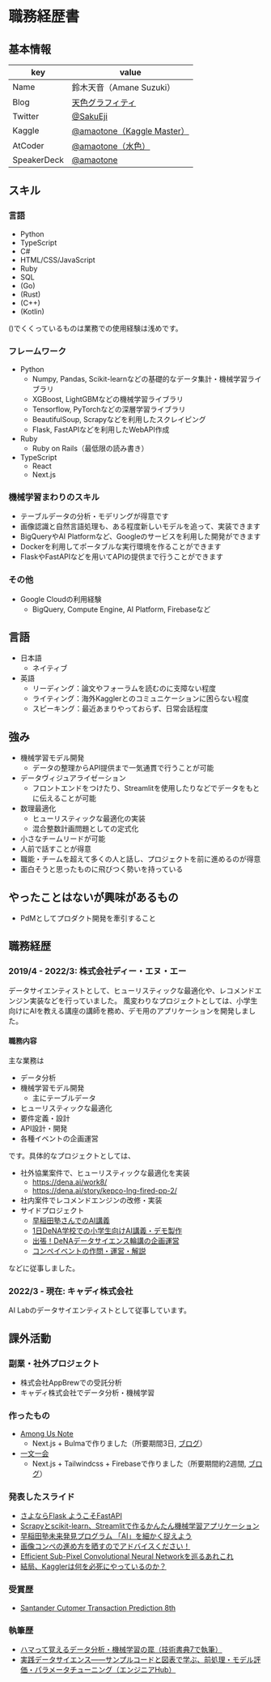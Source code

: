 # 職務経歴書

## 基本情報

|key|value|
|---|-----|
|Name|鈴木天音（Amane Suzuki）|
|Blog|[天色グラフィティ](https://amalog.hateblo.jp)|
|Twitter|[@SakuEji](https://twitter.com/SakuEji)|
|Kaggle|[@amaotone（Kaggle Master）](https://kaggle.com/amaotone)|
|AtCoder|[@amaotone（水色）](https://atcoder.jp/users/amaotone)
|SpeakerDeck|[@amaotone](https://speakerdeck.com/amaotone)|

## スキル
### 言語

- Python
- TypeScript
- C#
- HTML/CSS/JavaScript
- Ruby
- SQL
- (Go)
- (Rust)
- (C++)
- (Kotlin)

()でくくっているものは業務での使用経験は浅めです。

### フレームワーク

- Python
  - Numpy, Pandas, Scikit-learnなどの基礎的なデータ集計・機械学習ライブラリ
  - XGBoost, LightGBMなどの機械学習ライブラリ
  - Tensorflow, PyTorchなどの深層学習ライブラリ
  - BeautifulSoup, Scrapyなどを利用したスクレイピング
  - Flask, FastAPIなどを利用したWebAPI作成
- Ruby
  - Ruby on Rails（最低限の読み書き）
- TypeScript
  - React
  - Next.js

### 機械学習まわりのスキル

- テーブルデータの分析・モデリングが得意です
- 画像認識と自然言語処理も、ある程度新しいモデルを追って、実装できます
- BigQueryやAI Platformなど、Googleのサービスを利用した開発ができます
- Dockerを利用してポータブルな実行環境を作ることができます
- FlaskやFastAPIなどを用いてAPIの提供まで行うことができます

### その他

- Google Cloudの利用経験
  - BigQuery, Compute Engine, AI Platform, Firebaseなど

## 言語

- 日本語
  - ネイティブ
- 英語
  - リーディング：論文やフォーラムを読むのに支障ない程度
  - ライティング：海外Kagglerとのコミュニケーションに困らない程度
  - スピーキング：最近あまりやっておらず、日常会話程度

## 強み

- 機械学習モデル開発
  - データの整理からAPI提供まで一気通貫で行うことが可能
- データヴィジュアライゼーション
  - フロントエンドをつけたり、Streamlitを使用したりなどでデータをもとに伝えることが可能
- 数理最適化
  - ヒューリスティックな最適化の実装
  - 混合整数計画問題としての定式化
- 小さなチームリードが可能
- 人前で話すことが得意
- 職能・チームを超えて多くの人と話し、プロジェクトを前に進めるのが得意
- 面白そうと思ったものに飛びつく勢いを持っている

## やったことはないが興味があるもの

- PdMとしてプロダクト開発を牽引すること

## 職務経歴

### 2019/4 - 2022/3: 株式会社ディー・エヌ・エー

データサイエンティストとして、ヒューリスティックな最適化や、レコメンドエンジン実装などを行っていました。
風変わりなプロジェクトとしては、小学生向けにAIを教える講座の講師を務め、デモ用のアプリケーションを開発しました。

#### 職務内容

主な業務は

- データ分析
- 機械学習モデル開発
  - 主にテーブルデータ
- ヒューリスティックな最適化
- 要件定義・設計
- API設計・開発
- 各種イベントの企画運営

です。具体的なプロジェクトとしては、

- 社外協業案件で、ヒューリスティックな最適化を実装
  - https://dena.ai/work8/
  - https://dena.ai/story/kepco-lng-fired-pp-2/
- 社内案件でレコメンドエンジンの改修・実装
- サイドプロジェクト
  - [早稲田塾さんでのAI講義](https://twitter.com/wasedajuku1979/status/1295299970170384384?s=20)
  - [1日DeNA学校での小学生向けAI講義・デモ製作](https://dena.ai/news/201912-dena-1day-school/)
  - [出張！DeNAデータサイエンス輪講の企画運営](https://www.youtube.com/watch?v=c4n7_fWLALs)
  - [コンペイベントの作問・運営・解説](https://dena-ai.connpass.com/event/195490/)

などに従事しました。

### 2022/3 - 現在: キャディ株式会社

AI Labのデータサイエンティストとして従事しています。

## 課外活動

### 副業・社外プロジェクト

- 株式会社AppBrewでの受託分析
- キャディ株式会社でデータ分析・機械学習

### 作ったもの

- [Among Us Note](https://aunote.site)
  - Next.js + Bulmaで作りました（所要期間3日, [ブログ](https://amalog.hateblo.jp/entry/among-us-note-dev)）
- [一文一会](https://ichibunichie.com)
  - Next.js + Tailwindcss + Firebaseで作りました（所要期間約2週間, [ブログ](https://amalog.hateblo.jp/entry/ichibunichie-dev)）

### 発表したスライド

- [さよならFlask ようこそFastAPI](https://speakerdeck.com/amaotone/goodbye-flask-welcome-fastapi)
- [Scrapyとscikit-learn、Streamlitで作るかんたん機械学習アプリケーション](https://speakerdeck.com/amaotone/making-ml-app-with-scrapy-scikit-learn-and-streamlit)
- [早稲田塾未来発見プログラム 「AI」を細かく捉えよう](https://speakerdeck.com/amaotone/wasedajuku-super-ai-program)
- [画像コンペの進め方を晒すのでアドバイスください！](https://speakerdeck.com/amaotone/my-pipeline-for-image-competitions)
- [Efficient Sub-Pixel Convolutional Neural Networkを巡るあれこれ](https://speakerdeck.com/amaotone/sub-pixel-convolution)
- [結局、Kagglerは何を必死にやっているのか？](https://speakerdeck.com/amaotone/what-is-kaggle)

### 受賞歴

- [Santander Cutomer Transaction Prediction 8th](https://www.kaggle.com/c/santander-customer-transaction-prediction)

### 執筆歴

- [ハマって覚えるデータ分析・機械学習の罠（技術書典7で執筆）](https://booth.pm/ja/items/1573436)
- [実践データサイエンス――サンプルコードと図表で学ぶ、前処理・モデル評価・パラメータチューニング（エンジニアHub）](https://eh-career.com/engineerhub/entry/2019/09/10/103000)
